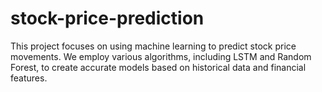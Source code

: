# stock-price-prediction
This project focuses on using machine learning to predict stock price movements. We employ various algorithms, including LSTM and Random Forest, to create accurate models based on historical data and financial features.
